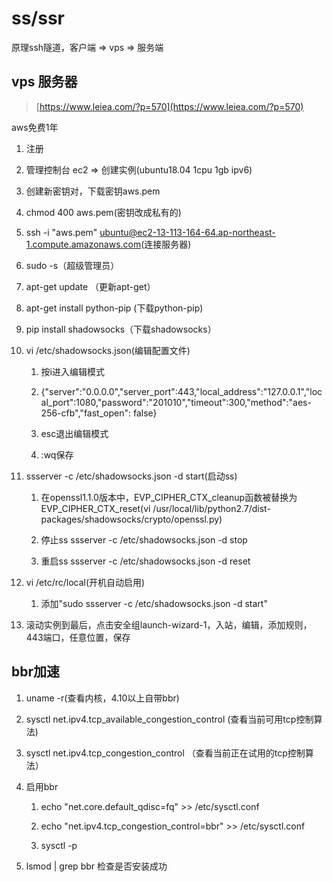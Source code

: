 # ss/ssr

原理ssh隧道，客户端 => vps => 服务端

## vps 服务器

> [https://www.leiea.com/?p=570](https://www.leiea.com/?p=570)

aws免费1年

1. 注册

2. 管理控制台 ec2 => 创建实例(ubuntu18.04 1cpu 1gb ipv6)

3. 创建新密钥对，下载密钥aws.pem

4. chmod 400 aws.pem(密钥改成私有的)

5. ssh -i "aws.pem" ubuntu@ec2-13-113-164-64.ap-northeast-1.compute.amazonaws.com(连接服务器)

6. sudo -s（超级管理员）

7. apt-get update （更新apt-get）

8. apt-get install python-pip (下载python-pip)

9. pip install shadowsocks（下载shadowsocks）

10. vi /etc/shadowsocks.json(编辑配置文件)

    1. 按i进入编辑模式

    2. {"server":"0.0.0.0","server_port":443,"local_address":"127.0.0.1","local_port":1080,"password":"201010","timeout":300,"method":"aes-256-cfb","fast_open": false}

    3. esc退出编辑模式

    4. :wq保存

11. ssserver -c /etc/shadowsocks.json -d start(启动ss)

    1. 在openssl1.1.0版本中，EVP_CIPHER_CTX_cleanup函数被替换为EVP_CIPHER_CTX_reset(vi /usr/local/lib/python2.7/dist-packages/shadowsocks/crypto/openssl.py)

    2. 停止ss ssserver -c /etc/shadowsocks.json -d stop

    3. 重启ss ssserver -c /etc/shadowsocks.json -d reset

12. vi /etc/rc/local(开机自动启用)

    1. 添加"sudo ssserver -c /etc/shadowsocks.json -d start"

13. 滚动实例到最后，点击安全组launch-wizard-1，入站，编辑，添加规则，443端口，任意位置，保存

## bbr加速

1. uname -r(查看内核，4.10以上自带bbr)

2. sysctl net.ipv4.tcp_available_congestion_control (查看当前可用tcp控制算法)

3. sysctl net.ipv4.tcp_congestion_control （查看当前正在试用的tcp控制算法）

4. 启用bbr

    1. echo "net.core.default_qdisc=fq" >> /etc/sysctl.conf

    2. echo "net.ipv4.tcp_congestion_control=bbr" >> /etc/sysctl.conf

    3. sysctl -p

5. lsmod | grep bbr 检查是否安装成功

